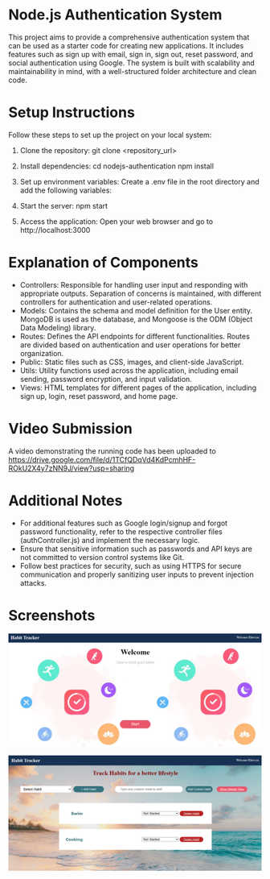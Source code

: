 # Node.js Authentication System

This project aims to provide a comprehensive authentication system that can be used as a starter code for creating new applications. It includes features such as sign up with email, sign in, sign out, reset password, and social authentication using Google. The system is built with scalability and maintainability in mind, with a well-structured folder architecture and clean code.

# Setup Instructions

Follow these steps to set up the project on your local system:

1. Clone the repository:
   git clone <repository_url>
   
2. Install dependencies:
   cd nodejs-authentication
   npm install
   
3. Set up environment variables:
   Create a .env file in the root directory and add the following variables:

4. Start the server:
   npm start

5. Access the application:
   Open your web browser and go to http://localhost:3000

# Explanation of Components

- Controllers: Responsible for handling user input and responding with appropriate outputs. Separation of concerns is maintained, with different controllers for authentication and user-related operations.
- Models: Contains the schema and model definition for the User entity. MongoDB is used as the database, and Mongoose is the ODM (Object Data Modeling) library.
- Routes: Defines the API endpoints for different functionalities. Routes are divided based on authentication and user operations for better organization.
- Public: Static files such as CSS, images, and client-side JavaScript.
- Utils: Utility functions used across the application, including email sending, password encryption, and input validation.
- Views: HTML templates for different pages of the application, including sign up, login, reset password, and home page.

# Video Submission

A video demonstrating the running code has been uploaded to https://drive.google.com/file/d/1TCfQDqVd4KdPcmhHF-ROkU2X4y7zNN9J/view?usp=sharing

# Additional Notes

- For additional features such as Google login/signup and forgot password functionality, refer to the respective controller files (authController.js) and implement the necessary logic.
- Ensure that sensitive information such as passwords and API keys are not committed to version control systems like Git.
- Follow best practices for security, such as using HTTPS for secure communication and properly sanitizing user inputs to prevent injection attacks.

# Screenshots

![App Screenshot](https://raw.githubusercontent.com/Khervyngupta/HabitTrackerNode/master/Images/Img1.png)

![App Screenshot](https://raw.githubusercontent.com/Khervyngupta/HabitTrackerNode/master/Images/Img2.png)
